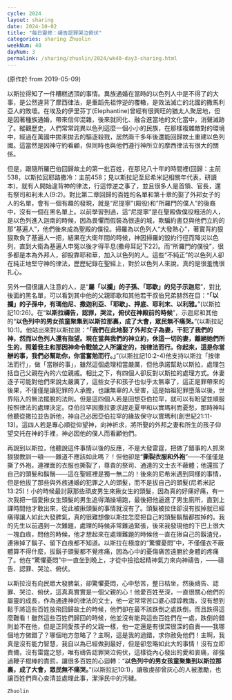 ```yaml
---
cycle: 2024
layout: sharing
date: 2024-10-02
title: "每日靈修：禱告認罪哭泣俯伏"
categories: sharing Zhuolin
weekNum: 40
dayNum: 3
permalink: /sharing/zhuolin/2024/wk40-day3-sharing.html
--- 
```

(原作於 from 2019-05-09)

以斯拉得知了一件糟糕透頂的事情。異族通婚在當時的以色列人中是不得了的大事，是公然違背了摩西律法，是重蹈先祖悖逆的覆轍，是效法滅亡的北國的撒馬利亞人的敗壞。在埃及的伊里芬丁(Elephantine)曾經有很興旺的猶太人聚居地，但是因著種族通婚，帶來信仰混雜，後來就同化、融合進當地的文化當中，消聲滅跡了。縱觀歷史，人們常常詫異以色列這麼一個小小的民族，在那樣複雜敵對的環境中，經過在萬國中拋來拋去的驅逐殺戮，居然兩千多年後還能回歸故土重建以色列國。這當然是因神守約看顧，但同時也與他們遵行神所立的摩西律法有很大的關係。  

但是，跟隨所羅巴伯回歸故土的第一批百姓，在那兒八十年的時間裡(回歸：主前538，以斯拉回耶路撒冷：主前458；見以斯拉記至尼希米記相關年代表，研讀本)，就有人開始違背神的律法，行這悖逆之事了，並且很多人是首領、官長，還有祭司和利未人(9:2)。對比第二章回歸的百姓的名單和第十章的娶了外邦女子的人的名單，會有一個有趣的發現，就是“尼提寧”(殿役)和”所羅門的僕人”的後裔中，沒有一個在黑名單上。以前學習到過，這“尼提寧”是在聖殿做僕役粗活的人，是以色列進入迦南的時候，因為畏懼而假裝為很遠的城，欺騙約書亞與他們立約的那“基遍人”，他們後來成為聖殿的僕役。掃羅為以色列人“大發熱心”，著實背約狠狠欺負了基遍人一把，結果在大衛年間的時候，神因掃羅的毀約行徑而降災以色列，直到大衛為基遍人申冤以後才得平息(撒母耳記下22)。而“所羅門的僕役”，很多都是本為外邦人，卻投靠耶和華，加入以色列的人。這些“不純正”的以色列人卻在純正地堅守神的律法，歷歷紀錄在聖經上，對於以色列人來說，真的是很羞愧很扎心。  

另外一個很讓人注意的人，是“**屬「以攔」的子孫、「耶歇」的兒子示迦尼**”，對比後面的黑名單，可以看到其中他的父親耶歇和其他若干叔伯兄弟赫然在目：“**「以攔」的子孫中，有瑪他尼、撒迦利亞、「耶歇」、押底、耶利末、以利雅。**”(以斯拉記10:26)。在“**以斯拉禱告，認罪，哭泣，俯伏在神殿前的時候**”，示迦尼和其他的“**以色列中的男女孩童聚集到以斯拉那裏，成了大會，眾民無不痛哭。**”(以斯拉記10:1)。他站出來對以斯拉說：“**「我們在此地娶了外邦女子為妻，干犯了我們的神，然而以色列人還有指望。現在當與我們的神立約，休這一切的妻，離絕她們所生的，照着我主和那因神命令戰兢之人所議定的，按律法而行。你起來，這是你當辦的事，我們必幫助你，你當奮勉而行。」**”(以斯拉記10:2-4)他支持以斯拉「按律法而行」，做「當辦的事」，雖然這個處理相當嚴厲，但他承諾幫助以斯拉，處理包括自己父親在內的六位親戚。相比之下，有四個人卻反對以斯拉的處理方式。休妻逐子可能對他們來說太嚴厲了，這些女子和孩子也似乎太無辜了，這正是罪帶來的後果，不僅僅是讓犯罪的人承擔，也讓無辜的人受害，這是始祖犯罪墮落以後，世界陷入的無法擺脫的法則。但是這四個人若是回想亞伯拉罕，就可以有盼望並順服按照律法的處理決定。亞伯拉罕因撒拉要求趕走夏甲和以實瑪利而憂愁，那時神叫他聽從撒拉並告訴他，神自己必因亞伯拉罕的緣故保守以實瑪利(創世紀21:11-13)。這四人若是專心順從仰望神，向神祈求，將所娶的外邦之妻和所生的孩子仰望交托在神的手裡，神必因他的僕人而看顧他們。  

再說到以斯拉，他聽說這件事情以後的反應，不是大發雷霆，把做了錯事的人抓來狠狠教訓一頓——難道不應該如此嗎？！但他卻是“**撕裂衣服和外袍**”——不僅僅是撕了外袍，連裡面的衣服也撕裂了，尊貴的祭司、通達的文士衣不蔽體；他還拔了自己的頭髮和鬍鬚——這在聖經裡是獨一無二的！後來的尼希米遇到同樣的事情，但是他拔了那些與外族通婚的犯罪之人的頭髮，而不是拔自己的頭髮(尼希米記13:25)！小的時候最討厭那些頑皮男生來揪女生的頭髮，因為真的好痛好痛，有一次我把一個愛揪女生頭髮的男生追得滿操場跑，最後把他逼進了男生廁所，直到上課時間他才敢出來，從此被揪頭髮的事情就沒有了。頭髮被拉住卻沒有拔掉就已經痛得讓人如此大發脾氣，真的很難想像以斯拉怎麼把自己的頭髮鬍鬚都拔掉的。我的先生以前遇到一次難題，處理的時候非常難過緊張，後來我發現他的下巴上很大一塊血痕，問他的時候，他才想起來在處理難題的時候他一直在揪自己的鬍渣兒，連揪掉了鬍子、留下血痕都不知道。以斯拉在極度的“驚懼憂悶”中，不僅僅衣不蔽體算不得什麼，拔鬍子頭髮都不覺疼痛，因為心中的憂傷痛苦遠勝於身體的疼痛了。他在“驚懼憂悶”中一直坐到晚上，才從中撿拾起精神氣力來向神禱告，——禱告、認罪、哭泣、俯伏。  

以斯拉沒有向民眾大發脾氣，卻驚懼憂悶，心中愁苦，整日枯坐，然後禱告、認罪、哭泣、俯伏，這真真實實是一個父親的心！他愛百姓至深，一直很關心他們的屬靈的成長，作為通達神的律法的文士，他一定常常苦口婆心諄諄教誨，沒有想到鬆手將這些百姓放飛回歸故土的時候，他們卻在最不該跌倒之處跌倒，而且跌得這麼難看！雖然這些百姓們歸回的時候，他並沒有能與這些百姓們在一處，跌倒的錯則並不在他，但是正同愛孩子的父親一樣，他一定還是有很深很深的自責——我哪個地方做錯了？哪個地方忽略了？主啊，這是我的過錯，求你赦免他們！主啊，我真是沒有能力智慧，我自以為已經做到最好，但是卻忽略如此大的事情！沒有立即責備，沒有雷霆之怒，唯有禱告認罪哭泣俯伏，這樣從內心發出的愛和哀痛，卻強過鞭子棍棒的責罰，讓很多百姓的心迴轉：“**以色列中的男女孩童聚集到以斯拉那裏，成了大會，眾民無不痛哭。**”(以斯拉記10:1)，讓敬虔卻曾灰心的人被激勵，也讓百姓們齊心查清並處理此事，潔淨民中的污穢。  

`Zhuolin`  
